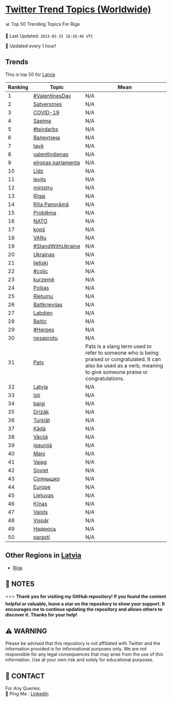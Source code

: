 [Twitter Trend Topics (Worldwide)](https://github.com/ErcinDedeoglu/Twitter-Trend-Topics)
==========


📊 Top 50 Trending Topics For Riga

📆 Last Updated: `2023-02-15 18:16:46 UTC`

🔧 Updated every 1 hour!


## Trends

This is top 50 for [Latvia](</Latvia>)

| Ranking | Topic | Mean |
| ------- | ------------ | ------------ |
| 1 | [#ValentinesDay](http://twitter.com/search?q=%23ValentinesDay) | N/A |
| 2 | [Satversmes](http://twitter.com/search?q=Satversmes) | N/A |
| 3 | [COVID-19](http://twitter.com/search?q=COVID-19) | N/A |
| 4 | [Saeima](http://twitter.com/search?q=Saeima) | N/A |
| 5 | [#teirdarbs](http://twitter.com/search?q=%23teirdarbs) | N/A |
| 6 | [Валентина](http://twitter.com/search?q=%d0%92%d0%b0%d0%bb%d0%b5%d0%bd%d1%82%d0%b8%d0%bd%d0%b0) | N/A |
| 7 | [tavā](http://twitter.com/search?q=tav%c4%81) | N/A |
| 8 | [valentīndienas](http://twitter.com/search?q=valent%c4%abndienas) | N/A |
| 9 | [eiropas parlamenta](http://twitter.com/search?q=eiropas+parlamenta) | N/A |
| 10 | [Līdz](http://twitter.com/search?q=L%c4%abdz) | N/A |
| 11 | [levits](http://twitter.com/search?q=levits) | N/A |
| 12 | [ministru](http://twitter.com/search?q=ministru) | N/A |
| 13 | [Rīgai](http://twitter.com/search?q=R%c4%abgai) | N/A |
| 14 | [Rīta Panorāmā](http://twitter.com/search?q=R%c4%abta+Panor%c4%81m%c4%81) | N/A |
| 15 | [Problēma](http://twitter.com/search?q=Probl%c4%93ma) | N/A |
| 16 | [NATO](http://twitter.com/search?q=NATO) | N/A |
| 17 | [kopš](http://twitter.com/search?q=kop%c5%a1) | N/A |
| 18 | [VARu](http://twitter.com/search?q=VARu) | N/A |
| 19 | [#StandWithUkraine](http://twitter.com/search?q=%23StandWithUkraine) | N/A |
| 20 | [Ukrainas](http://twitter.com/search?q=Ukrainas) | N/A |
| 21 | [lieliski](http://twitter.com/search?q=lieliski) | N/A |
| 22 | [#colic](http://twitter.com/search?q=%23colic) | N/A |
| 23 | [kurzemē](http://twitter.com/search?q=kurzem%c4%93) | N/A |
| 24 | [Polijas](http://twitter.com/search?q=Polijas) | N/A |
| 25 | [Rietumu](http://twitter.com/search?q=Rietumu) | N/A |
| 26 | [Baltkrievijas](http://twitter.com/search?q=Baltkrievijas) | N/A |
| 27 | [Labdien](http://twitter.com/search?q=Labdien) | N/A |
| 28 | [Baltic](http://twitter.com/search?q=Baltic) | N/A |
| 29 | [#Herpes](http://twitter.com/search?q=%23Herpes) | N/A |
| 30 | [nesaprotu](http://twitter.com/search?q=nesaprotu) | N/A |
| 31 | [Pats](http://twitter.com/search?q=Pats) | Pats is a slang term used to refer to someone who is being praised or congratulated. It can also be used as a verb, meaning to give someone praise or congratulations. |
| 32 | [Latvia](http://twitter.com/search?q=Latvia) | N/A |
| 33 | [īsti](http://twitter.com/search?q=%c4%absti) | N/A |
| 34 | [baigi](http://twitter.com/search?q=baigi) | N/A |
| 35 | [Drīzāk](http://twitter.com/search?q=Dr%c4%abz%c4%81k) | N/A |
| 36 | [Turklāt](http://twitter.com/search?q=Turkl%c4%81t) | N/A |
| 37 | [Kādā](http://twitter.com/search?q=K%c4%81d%c4%81) | N/A |
| 38 | [Vācijā](http://twitter.com/search?q=V%c4%81cij%c4%81) | N/A |
| 39 | [igaunijā](http://twitter.com/search?q=igaunij%c4%81) | N/A |
| 40 | [Mani](http://twitter.com/search?q=Mani) | N/A |
| 41 | [Vajag](http://twitter.com/search?q=Vajag) | N/A |
| 42 | [Soviet](http://twitter.com/search?q=Soviet) | N/A |
| 43 | [Солнышко](http://twitter.com/search?q=%d0%a1%d0%be%d0%bb%d0%bd%d1%8b%d1%88%d0%ba%d0%be) | N/A |
| 44 | [Europe](http://twitter.com/search?q=Europe) | N/A |
| 45 | [Lietuvas](http://twitter.com/search?q=Lietuvas) | N/A |
| 46 | [Ķīnas](http://twitter.com/search?q=%c4%b6%c4%abnas) | N/A |
| 47 | [Valsts](http://twitter.com/search?q=Valsts) | N/A |
| 48 | [Vispār](http://twitter.com/search?q=Visp%c4%81r) | N/A |
| 49 | [Надеюсь](http://twitter.com/search?q=%d0%9d%d0%b0%d0%b4%d0%b5%d1%8e%d1%81%d1%8c) | N/A |
| 50 | [parasti](http://twitter.com/search?q=parasti) | N/A |



## Other Regions in [Latvia](</Latvia>)

* [Riga](</Latvia/Riga.md>)



## 📝 NOTES

⭐⭐⭐ **Thank you for visiting my GitHub repository! If you found the content helpful or valuable, leave a star on the repository to show your support. It encourages me to continue updating the repository and allows others to discover it. Thanks for your help!**


## ⚠️ WARNING

Please be advised that this repository is not affiliated with Twitter and the information provided is for informational purposes only. We are not responsible for any legal consequences that may arise from the use of this information. Use at your own risk and solely for educational purposes.


## 📨 CONTACT

 For Any Queries:  
            🏓 Ping Me : [LinkedIn](https://www.linkedin.com/in/ercindedeoglu/)
